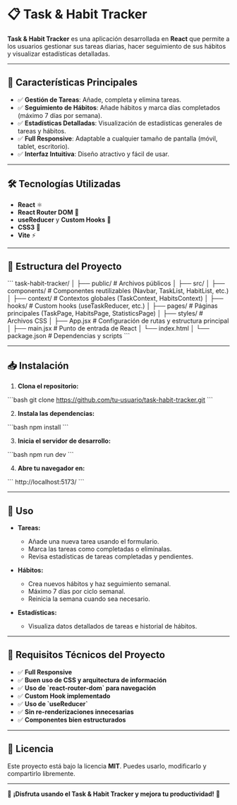 # 📋 Task & Habit Tracker

**Task & Habit Tracker** es una aplicación desarrollada en **React** que permite a los usuarios gestionar sus tareas diarias, hacer seguimiento de sus hábitos y visualizar estadísticas detalladas.

---

## 📌 Características Principales

- ✅ **Gestión de Tareas**: Añade, completa y elimina tareas.
- ✅ **Seguimiento de Hábitos**: Añade hábitos y marca días completados (máximo 7 días por semana).
- ✅ **Estadísticas Detalladas**: Visualización de estadísticas generales de tareas y hábitos.
- ✅ **Full Responsive**: Adaptable a cualquier tamaño de pantalla (móvil, tablet, escritorio).
- ✅ **Interfaz Intuitiva**: Diseño atractivo y fácil de usar.

---

## 🛠️ Tecnologías Utilizadas

- **React** ⚛️
- **React Router DOM** 📍
- **useReducer** y **Custom Hooks** 🎣
- **CSS3** 🎨
- **Vite** ⚡

---

## 📁 Estructura del Proyecto

\`\`\`
task-habit-tracker/
│
├── public/ # Archivos públicos
│
├── src/
│ ├── components/ # Componentes reutilizables (Navbar, TaskList, HabitList, etc.)
│ ├── context/ # Contextos globales (TaskContext, HabitsContext)
│ ├── hooks/ # Custom hooks (useTaskReducer, etc.)
│ ├── pages/ # Páginas principales (TaskPage, HabitsPage, StatisticsPage)
│ ├── styles/ # Archivos CSS
│ ├── App.jsx # Configuración de rutas y estructura principal
│ ├── main.jsx # Punto de entrada de React
│ └── index.html
│
└── package.json # Dependencias y scripts
\`\`\`

---

## 📥 Instalación

1. **Clona el repositorio:**

\`\`\`bash
git clone https://github.com/tu-usuario/task-habit-tracker.git
\`\`\`

2. **Instala las dependencias:**

\`\`\`bash
npm install
\`\`\`

3. **Inicia el servidor de desarrollo:**

\`\`\`bash
npm run dev
\`\`\`

4. **Abre tu navegador en:**

\`\`\`
http://localhost:5173/
\`\`\`

---

## 🚀 Uso

- **Tareas:**

  - Añade una nueva tarea usando el formulario.
  - Marca las tareas como completadas o elimínalas.
  - Revisa estadísticas de tareas completadas y pendientes.

- **Hábitos:**

  - Crea nuevos hábitos y haz seguimiento semanal.
  - Máximo 7 días por ciclo semanal.
  - Reinicia la semana cuando sea necesario.

- **Estadísticas:**
  - Visualiza datos detallados de tareas e historial de hábitos.

---

## 🎯 Requisitos Técnicos del Proyecto

- ✅ **Full Responsive**
- ✅ **Buen uso de CSS y arquitectura de información**
- ✅ **Uso de \`react-router-dom\` para navegación**
- ✅ **Custom Hook implementado**
- ✅ **Uso de \`useReducer\`**
- ✅ **Sin re-renderizaciones innecesarias**
- ✅ **Componentes bien estructurados**

---

## 📄 Licencia

Este proyecto está bajo la licencia **MIT**. Puedes usarlo, modificarlo y compartirlo libremente.

---

🚀 **¡Disfruta usando el Task & Habit Tracker y mejora tu productividad!** 🎉
